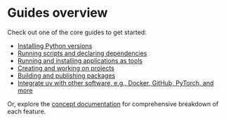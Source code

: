 # Guides overview

Check out one of the core guides to get started:

- [Installing Python versions](./install-python.md)
- [Running scripts and declaring dependencies](./scripts.md)
- [Running and installing applications as tools](./tools.md)
- [Creating and working on projects](./projects.md)
- [Building and publishing packages](./package.md)
- [Integrate uv with other software, e.g., Docker, GitHub, PyTorch, and more](./integration/index.md)

Or, explore the [concept documentation](../concepts/index.md) for comprehensive breakdown of each
feature.
